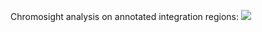 


Chromosight analysis on annotated integration regions:
![](https://github.com/ngocusth/M1_report_labbook_notes/blob/master/fig/Chromosight_with_annotation_todo.svg)
